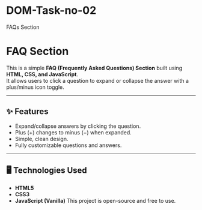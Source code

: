 # DOM-Task-no-02
FAQs Section
# FAQ Section

This is a simple **FAQ (Frequently Asked Questions) Section** built using **HTML, CSS, and JavaScript**.  
It allows users to click a question to expand or collapse the answer with a plus/minus icon toggle.

---

## ✨ Features
- Expand/collapse answers by clicking the question.
- Plus (+) changes to minus (−) when expanded.
- Simple, clean design.
- Fully customizable questions and answers.

---

## 🖥️ Technologies Used
- **HTML5**
- **CSS3**
- **JavaScript (Vanilla)**
This project is open-source and free to use.

